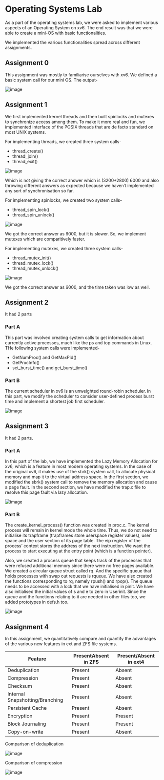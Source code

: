 # Operating Systems Lab

As a part of the operating systems lab, we were asked to implement various aspects of an Operating System on xv6. The end result was that we were able to create a mini-OS with basic functionalities.

We implemented the various functionalities spread across different assignments.

## Assignment 0

This assignment was mostly to familiarise ourselves with xv6. We defined a basic system call for our mini OS.
The output-

![image](https://user-images.githubusercontent.com/88557062/232106419-99d7bc4f-b1f3-4a8b-bf78-bea2b0b971ba.png)

## Assignment 1

We first implemented kernel threads and then built spinlocks and mutexes to synchronize access among them. To make it more real and fun, we implemented interface of the POSIX threads that are de facto standard on most UNIX systems.

For implementing threads, we created three system calls- 
- thread_create()
- thread_join()
- thread_exit()

![image](https://user-images.githubusercontent.com/88557062/232112106-221152d0-1223-4b7c-acf1-09cdde14a88c.png)

Which is not giving the correct answer which is (3200+2800) 6000 and also throwing different answers as expected because we haven’t implemented any sort of synchronisation so far.

For implementing spinlocks, we created two system calls-
- thread_spin_lock()
- thread_spin_unlock()

![image](https://user-images.githubusercontent.com/88557062/232112531-0c191da5-d9c9-465d-8268-4acb70c82457.png)

We got the correct answer as 6000, but it is slower. So, we implement mutexes which are comparitively faster.

For implementing mutexes, we created three system calls-
- thread_mutex_init()
- thread_mutex_lock()
- thread_mutex_unlock()

![image](https://user-images.githubusercontent.com/88557062/232112908-c4a11c0c-46cb-4c31-a0de-5a6fdb1c7afa.png)

We got the correct answer as 6000, and the time taken was low as well.

## Assignment 2

It had 2 parts

### Part A

This part was involved creating system calls to get information about currently active processes, much like the ps and top commands in Linux. THe following system calls were implemented-
- GetNumProc() and GetMaxPid()
- GetProcInfo()
- set_burst_time() and get_burst_time()

### Part B

The current scheduler in xv6 is an unweighted round-robin scheduler. In this part, we modify the scheduler to consider user-defined process burst time and implement a shortest job first scheduler.

![image](https://github.com/banerjeepragyan/Operating-Systems-Lab/assets/88557062/56d1ac8e-5fe9-47dd-a8c2-0a930585f4b5)

## Assignment 3

It had 2 parts.

### Part A

In this part of the lab, we have implemented the Lazy Memory Allocation for xv6, which is a feature in most modern operating systems. In the case of the original xv6, it makes use of the sbrk() system call, to allocate physical memory and map it to the virtual address space. In the first section, we modified the sbrk() system call to remove the memory allocation and cause a page fault. In the second section, we have modified the trap.c file to resolve this page fault via lazy allocation.

![image](https://github.com/banerjeepragyan/Operating-Systems-Lab/assets/88557062/498169bf-d2da-442d-9ea5-7a388aef1a3a)

### Part B

The create_kernel_process() function was created in proc.c. The kernel process will remain in kernel mode the whole time. Thus, we do not need to initialise its trapframe (trapframes store userspace register values), user space and the user section of its page table. The eip register of the process’ context stores the address of the next instruction. We want the process to start executing at the entry point (which is a function pointer).

Also, we created a process queue that keeps track of the processes that were refused additional memory since there were no free pages available. We created a circular queue struct called rq. And the specific queue that holds processes with swap out requests is rqueue. We have also created the functions corresponding to rq, namely rpush() and rpop(). The queue needs to be accessed with a lock that we have initialised in pinit. We have also initialised the initial values of s and e to zero in Userinit. Since the queue and the functions relating to it are needed in other files too, we added prototypes in defs.h too.

![image](https://github.com/banerjeepragyan/Operating-Systems-Lab/assets/88557062/ae7d2e7d-941f-4d56-8499-3e31ffb02fa8)

## Assignment 4

In this assignment, we quantitatively compare and quantify the advantages of the various new features in ext and ZFS file systems.

| Feature| PresentAbsent in ZFS| Present/Absent in ext4|
|--------|---------------------|-----------------------|
| Deduplication| Present| Absent|
| Compression| Present| Absent|
| Checksum| Present| Absent|
| Internal Snapshotting/Branching| Present| Absent
| Persistent Cache| Present| Absent|
| Encryption| Present| Present|
| Block Journaling| Present| Present|
| Copy-on-write| Present| Absent|

Comparison of deduplication

![image](https://github.com/banerjeepragyan/Operating-Systems-Lab/assets/88557062/7fd98e6c-0093-4f00-8a53-5571dc8e7fa6)

Comparison of compression

![image](https://github.com/banerjeepragyan/Operating-Systems-Lab/assets/88557062/0a2a06fc-60a7-4d69-a180-b7593e9abfc4)
